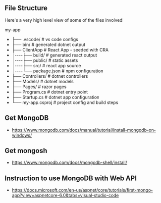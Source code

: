 ## File Structure

Here's a very high level view of some of the files involved

my-app
- ├── .vscode/          # vs code configs
- ├── bin/              # generated dotnet output
- ├── ClientApp         # React App - seeded with CRA
- │----├── build/        # generated react output
- │----├── public/       # static assets
- │----├── src/          # react app source
- │----└── package.json  # npm configuration
- ├── Controllers/      # dotnet controllers
- ├── Models/           # dotnet models
- ├── Pages/            # razor pages
- ├── Program.cs        # dotnet entry point
- ├── Startup.cs        # dotnet app configuration
- └── my-app.csproj     # project config and build steps

## Get MongoDB

- https://www.mongodb.com/docs/manual/tutorial/install-mongodb-on-windows/

## Get mongosh

- https://www.mongodb.com/docs/mongodb-shell/install/

## Instruction to use MongoDB with Web API

- https://docs.microsoft.com/en-us/aspnet/core/tutorials/first-mongo-app?view=aspnetcore-6.0&tabs=visual-studio-code